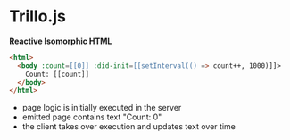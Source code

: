 # Trillo.js

**Reactive Isomorphic HTML**

```html
<html>
  <body :count=[[0]] :did-init=[[setInterval(() => count++, 1000)]]>
    Count: [[count]]
  </body>
</html>
```

* page logic is initially executed in the server
* emitted page contains text "Count: 0"
* the client takes over execution and updates text over time
